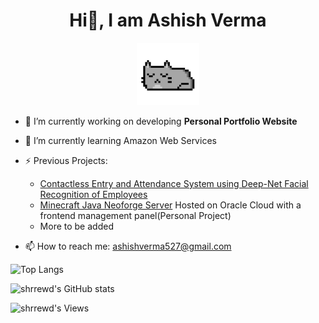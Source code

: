 <h1 align="center">Hi👋, I am Ashish Verma</h1>

<p align="center">
  <img src="./cat.gif" alt="cat gif" style="background-color:transparent" width="100"/>
</p>

- 🔭 I’m currently working on developing <strong>Personal Portfolio Website</strong>

- 🌱 I’m currently learning Amazon Web Services

- ⚡ Previous Projects:
    - <a href="https://github.com/shrrewd/contactless-entry-and-attendance-system-using-deep-net-facial-recognition-of-employees">Contactless Entry and Attendance System using Deep-Net Facial Recognition of Employees</a>
    - <a href="http://140.238.163.104:8080">Minecraft Java Neoforge Server</a> Hosted on Oracle Cloud with a frontend management panel(Personal Project)
    - More to be added

- 📫 How to reach me: <a href="mailto:ashishverma527@gmail.com">ashishverma527@gmail.com</a>

![Top Langs](https://github-readme-stats.vercel.app/api/top-langs/?username=shrrewd&show_icons=true&theme=react)

![shrrewd's GitHub stats](https://github-readme-stats.vercel.app/api?username=shrrewd&theme=react&show_icons=true)

![shrrewd's Views](https://komarev.com/ghpvc/?username=shrrewd&colour=57bcda)






<!--

- 🔭 I’m currently working on ...
- 🌱 I’m currently learning ...
- 👯 I’m looking to collaborate on ...
- 🤔 I’m looking for help with ...
- 💬 Ask me about ...
- 📫 How to reach me: ...
- 😄 Pronouns: ...
- ⚡ Fun fact: ...
-->
